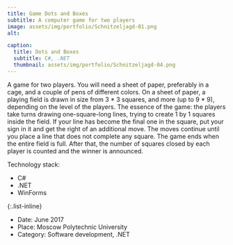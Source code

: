 ```yaml
---
title: Game Dots and Boxes
subtitle: A computer game for two players
image: assets/img/portfolio/Schnitzeljagd-01.png
alt: 

caption:
  title: Dots and Boxes
  subtitle: C#, .NET
  thumbnail: assets/img/portfolio/Schnitzeljagd-04.png
---
```

A game for two players. You will need a sheet of paper, preferably in a cage, and a couple of pens of different colors. On a sheet of paper, a playing field is drawn in size from 3 * 3 squares, and more (up to 9 * 9), depending on the level of the players. The essence of the game: the players take turns drawing one-square-long lines, trying to create 1 by 1 squares inside the field. If your line has become the final one in the square, put your sign in it and get the right of an additional move. The moves continue until you place a line that does not complete any square. The game ends when the entire field is full. After that, the number of squares closed by each player is counted and the winner is announced.

Technology stack:
- С#
- .NET
- WinForms

{:.list-inline}
- Date: June 2017
- Place: Moscow Polytechnic University
- Category: Software development, .NET


